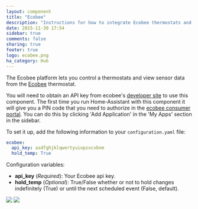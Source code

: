 ```yaml
---
layout: component
title: "Ecobee"
description: "Instructions for how to integrate Ecobee thermostats and sensors within Home Assistant."
date: 2015-11-30 17:54
sidebar: true
comments: false
sharing: true
footer: true
logo: ecobee.png
ha_category: Hub
---
```



The Ecobee platform lets you control a thermostats and view sensor data from the [Ecobee](https://ecobee.com) thermostat.

You will need to obtain an API key from ecobee's [developer site](https://www.ecobee.com/developers/) to use this component.  The first time you run Home-Assistant with this component it will give you a PIN code that you need to authorize in the [ecobee consumer portal](https://www.ecobee.com/consumerportal/index.html).  You can do this by clicking 'Add Application' in the 'My Apps' section in the sidebar.

To set it up, add the following information to your `configuration.yaml` file:

```yaml
ecobee:
  api_key: asdfghjklqwertyuiopzxcvbnm 
  hold_temp: True
```

Configuration variables:

- **api_key** (*Required*): Your Ecobee api key.
- **hold_temp** (*Optional*): True/False whether or not to hold changes indefinitely (True) or until the next scheduled event (False, default).

<p class='img'>
  <img src='{{site_root}}/images/screenshots/ecobee-sensor-badges.png' />
  <img src='{{site_root}}/images/screenshots/ecobee-thermostat-card.png' />
</p>
